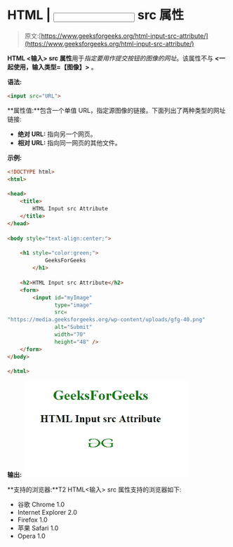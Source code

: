 # HTML | <input> src 属性

> 原文:[https://www.geeksforgeeks.org/html-input-src-attribute/](https://www.geeksforgeeks.org/html-input-src-attribute/)

**HTML <输入> src 属性**用于*指定要用作提交按钮的图像的网址*。该属性不与 **<一起使用，输入类型=【图像】>** 。

**语法:**

```html
<input src="URL">
```

**属性值:**包含一个单值 URL，指定源图像的链接。下面列出了两种类型的网址链接:

*   **绝对 URL:** 指向另一个网页。
*   **相对 URL:** 指向同一网页的其他文件。

**示例:**

```html
<!DOCTYPE html>
<html>

<head>
    <title>
        HTML Input src Attribute
    </title>
</head>

<body style="text-align:center;">

    <h1 style="color:green;"> 
            GeeksForGeeks 
        </h1>

    <h2>HTML Input src Attribute</h2>
    <form>
        <input id="myImage" 
               type="image" 
               src=
"https://media.geeksforgeeks.org/wp-content/uploads/gfg-40.png" 
               alt="Submit"
               width="70"
               height="48" />
    </form>
</body>

</html>
```

**输出:**
![](img/1b9f70903dfcb39d74ad9d53adaedeb8.png)

**支持的浏览器:**T2 HTML<输入> src 属性支持的浏览器如下:

*   谷歌 Chrome 1.0
*   Internet Explorer 2.0
*   Firefox 1.0
*   苹果 Safari 1.0
*   Opera 1.0